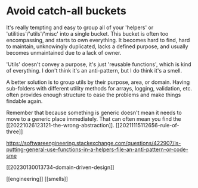 # Avoid catch-all buckets

It's really tempting and easy to group all of your 'helpers' or 'utilities'/'utils'/'misc' into a single bucket. This bucket is often too encompassing, and starts to own everything. It becomes hard to find, hard to maintain, unknowingly duplicated, lacks a defined purpose, and usually becomes unmaintained due to a lack of owner.

'Utils' doesn't convey a purpose, it's just 'reusable functions', which is kind of everything. I don't think it's an anti-pattern, but I do think it's a smell.

A better solution is to group utils by their purpose, area, or domain. Having sub-folders with different utility methods for arrays, logging, validation, etc. often provides enough structure to ease the problems and make things findable again.

Remember that because something is generic doesn't mean it needs to move to a generic place immediately. That can often mean you find the [[20221026123121-the-wrong-abstraction]].
[[20211115112656-rule-of-three]]

https://softwareengineering.stackexchange.com/questions/422907/is-putting-general-use-functions-in-a-helpers-file-an-anti-pattern-or-code-sme

[[20230130013734-domain-driven-design]]

[[engineering]]
[[smells]]